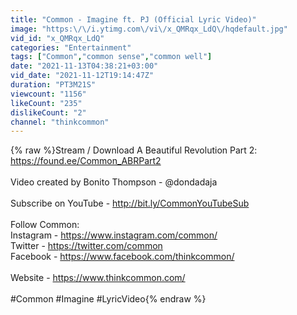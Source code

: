 ```yaml
---
title: "Common - Imagine ft. PJ (Official Lyric Video)"
image: "https:\/\/i.ytimg.com\/vi\/x_QMRqx_LdQ\/hqdefault.jpg"
vid_id: "x_QMRqx_LdQ"
categories: "Entertainment"
tags: ["Common","common sense","common well"]
date: "2021-11-13T04:38:21+03:00"
vid_date: "2021-11-12T19:14:47Z"
duration: "PT3M21S"
viewcount: "1156"
likeCount: "235"
dislikeCount: "2"
channel: "thinkcommon"
---
```

{% raw %}Stream / Download A Beautiful Revolution Part 2: <a rel="nofollow" target="blank" href="https://found.ee/Common_ABRPart2">https://found.ee/Common_ABRPart2</a><br /><br />Video created by Bonito Thompson - @dondadaja <br /><br />Subscribe on YouTube - <a rel="nofollow" target="blank" href="http://bit.ly/CommonYouTubeSub">http://bit.ly/CommonYouTubeSub</a><br /><br />Follow Common:<br />Instagram - <a rel="nofollow" target="blank" href="https://www.instagram.com/common/">https://www.instagram.com/common/</a><br />Twitter - <a rel="nofollow" target="blank" href="https://twitter.com/common">https://twitter.com/common</a><br />Facebook - <a rel="nofollow" target="blank" href="https://www.facebook.com/thinkcommon/">https://www.facebook.com/thinkcommon/</a><br /><br />Website - <a rel="nofollow" target="blank" href="https://www.thinkcommon.com/">https://www.thinkcommon.com/</a><br /><br />#Common #Imagine #LyricVideo{% endraw %}

